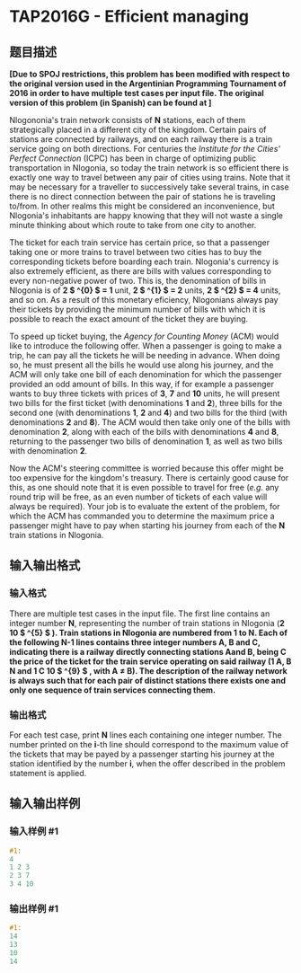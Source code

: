 # TAP2016G - Efficient managing

## 题目描述

**\[Due to SPOJ restrictions, this problem has been modified with respect to the original version used in the Argentinian Programming Tournament of 2016 in order to have multiple test cases per input file. The original version of this problem (in Spanish) can be found at  \]**

Nlogononia's train network consists of **N** stations, each of them strategically placed in a different city of the kingdom. Certain pairs of stations are connected by railways, and on each railway there is a train service going on both directions. For centuries the _Institute for the Cities' Perfect Connection_ (ICPC) has been in charge of optimizing public transportation in Nlogonia, so today the train network is so efficient there is exactly one way to travel between any pair of cities using trains. Note that it may be necessary for a traveller to successively take several trains, in case there is no direct connection between the pair of stations he is traveling to/from. In other realms this might be considered an inconvenience, but Nlogonia's inhabitants are happy knowing that they will not waste a single minute thinking about which route to take from one city to another.

The ticket for each train service has certain price, so that a passenger taking one or more trains to travel between two cities has to buy the corresponding tickets before boarding each train. Nlogonia's currency is also extremely efficient, as there are bills with values corresponding to every non-negative power of two. This is, the denomination of bills in Nlogonia is of **2 $ ^{0} $ = 1** unit, **2 $ ^{1} $ = 2** units, **2 $ ^{2} $ = 4** units, and so on. As a result of this monetary eficiency, Nlogonians always pay their tickets by providing the minimum number of bills with which it is possible to reach the exact amount of the ticket they are buying.

To speed up ticket buying, the _Agency for Counting Money_ (ACM) would like to introduce the following offer. When a passenger is going to make a trip, he can pay all the tickets he will be needing in advance. When doing so, he must present all the bills he would use along his journey, and the ACM will only take one bill of each denomination for which the passenger provided an odd amount of bills. In this way, if for example a passenger wants to buy three tickets with prices of **3**, **7** and **10** units, he will present two bills for the first ticket (with denominations **1** and **2**), three bills for the second one (with denominations **1**, **2** and **4**) and two bills for the third (with denominations **2** and **8**). The ACM would then take only one of the bills with denomination **2**, along with each of the bills with denominations **4** and **8**, returning to the passenger two bills of denomination **1**, as well as two bills with denomination **2**.

Now the ACM's steering committee is worried because this offer might be too expensive for the kingdom's treasury. There is certainly good cause for this, as one should note that it is even possible to travel for free (_e.g._ any round trip will be free, as an even number of tickets of each value will always be required). Your job is to evaluate the extent of the problem, for which the ACM has commanded you to determine the maximum price a passenger might have to pay when starting his journey from each of the **N** train stations in Nlogonia.

## 输入输出格式

### 输入格式

There are multiple test cases in the input file. The first line contains an integer number **N**, representing the number of train stations in Nlogonia (**2 ****10 $ ^{5} $** ). Train stations in Nlogonia are numbered from **1** to **N**. Each of the following **N-1** lines contains three integer numbers **A**, **B** and **C**, indicating there is a railway directly connecting stations **A**and **B**, being **C** the price of the ticket for the train service operating on said railway (**1** ****A, B** ****N** and **1** ****C** ****10 $ ^{9} $** , with **A ≠ B**). The description of the railway network is always such that for each pair of distinct stations there exists one and only one sequence of train services connecting them.************

### 输出格式

For each test case, print **N** lines each containing one integer number. The number printed on the **i**-th line should correspond to the maximum value of the tickets that may be payed by a passenger starting his journey at the station identified by the number **i**, when the offer described in the problem statement is applied.

## 输入输出样例

### 输入样例 #1

```cpp
#1:
4
1 2 3
2 3 7
3 4 10
```


### 输出样例 #1

```cpp
#1:
14
13
10
14
```


